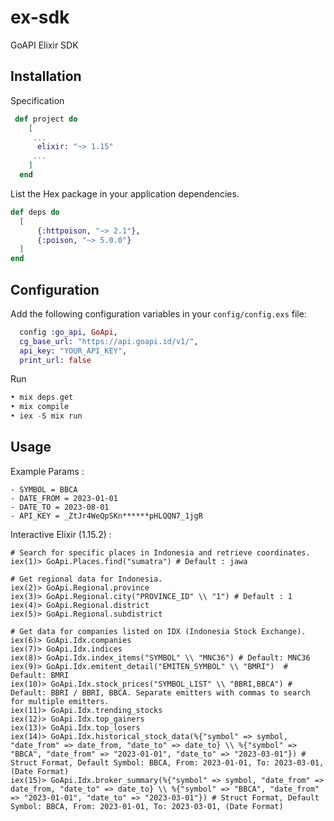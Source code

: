 # ex-sdk
GoAPI Elixir SDK



## Installation
Specification
```elixir
 def project do
    [
     ...
      elixir: "~> 1.15"
     ...
    ]
  end
```
List the Hex package in your application dependencies.

```elixir
def deps do
  [
      {:httpoison, "~> 2.1"},
      {:poison, "~> 5.0.0"}
  ]
end
```


## Configuration

Add the following configuration variables in your `config/config.exs` file:

```elixir
  config :go_api, GoApi,
  cg_base_url: "https://api.goapi.id/v1/",
  api_key: "YOUR_API_KEY",
  print_url: false

```

Run

```elixir
• mix deps.get
• mix compile
• iex -S mix run 
```


## Usage


Example Params : 
```
- SYMBOL = BBCA
- DATE_FROM = 2023-01-01
- DATE_TO = 2023-08-01
- API_KEY = _ZtJr4WeQpSKn******pHLQQN7_1jgR
```

Interactive Elixir (1.15.2) :
```shell
# Search for specific places in Indonesia and retrieve coordinates.
iex(1)> GoApi.Places.find("sumatra") # Default : jawa

# Get regional data for Indonesia.
iex(2)> GoApi.Regional.province  
iex(3)> GoApi.Regional.city("PROVINCE_ID" \\ "1") # Default : 1
iex(4)> GoApi.Regional.district  
iex(5)> GoApi.Regional.subdistrict

# Get data for companies listed on IDX (Indonesia Stock Exchange).  
iex(6)> GoApi.Idx.companies
iex(7)> GoApi.Idx.indices    
iex(8)> GoApi.Idx.index_items("SYMBOL" \\ "MNC36") # Default: MNC36
iex(9)> GoApi.Idx.emitent_detail("EMITEN_SYMBOL" \\ "BMRI")  # Default: BMRI
iex(10)> GoApi.Idx.stock_prices("SYMBOL_LIST" \\ "BBRI,BBCA") # Default: BBRI / BBRI, BBCA. Separate emitters with commas to search for multiple emitters.
iex(11)> GoApi.Idx.trending_stocks
iex(12)> GoApi.Idx.top_gainers
iex(13)> GoApi.Idx.top_losers
iex(14)> GoApi.Idx.historical_stock_data(%{"symbol" => symbol, "date_from" => date_from, "date_to" => date_to} \\ %{"symbol" => "BBCA", "date_from" => "2023-01-01", "date_to" => "2023-03-01"}) # Struct Format, Default Symbol: BBCA, From: 2023-01-01, To: 2023-03-01, (Date Format)
iex(15)> GoApi.Idx.broker_summary(%{"symbol" => symbol, "date_from" => date_from, "date_to" => date_to} \\ %{"symbol" => "BBCA", "date_from" => "2023-01-01", "date_to" => "2023-03-01"}) # Struct Format, Default Symbol: BBCA, From: 2023-01-01, To: 2023-03-01, (Date Format)
```


